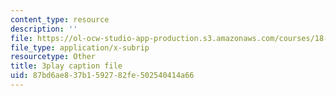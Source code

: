 ```yaml
---
content_type: resource
description: ''
file: https://ol-ocw-studio-app-production.s3.amazonaws.com/courses/18-03sc-differential-equations-fall-2011/87bd6ae837b1592782fe502540414a66_qbyeQum8qTE.vtt
file_type: application/x-subrip
resourcetype: Other
title: 3play caption file
uid: 87bd6ae8-37b1-5927-82fe-502540414a66
---
```

